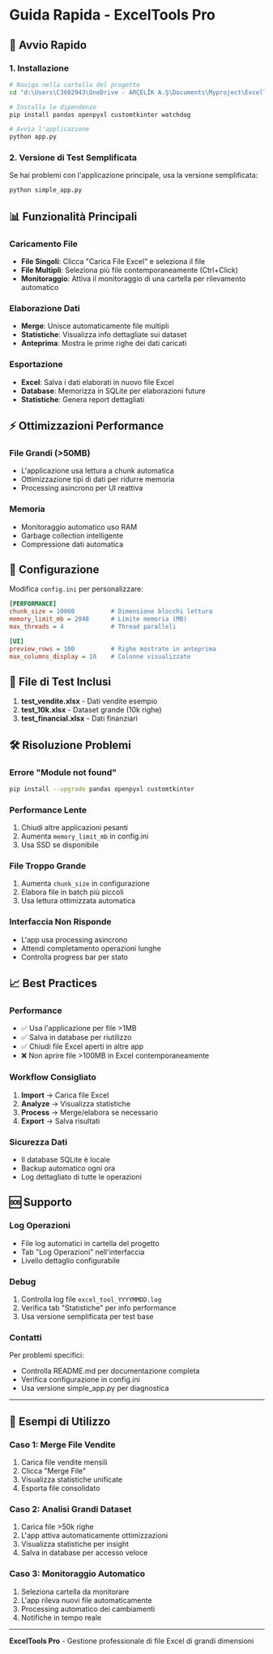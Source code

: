 # Guida Rapida - ExcelTools Pro

## 🚀 Avvio Rapido

### 1. Installazione
```bash
# Naviga nella cartella del progetto
cd "d:\Users\C3602943\OneDrive - ARÇELİK A.Ş\Documents\Myproject\ExcelTools"

# Installa le dipendenze
pip install pandas openpyxl customtkinter watchdog

# Avvia l'applicazione
python app.py
```

### 2. Versione di Test Semplificata
Se hai problemi con l'applicazione principale, usa la versione semplificata:
```bash
python simple_app.py
```

## 📊 Funzionalità Principali

### Caricamento File
- **File Singoli**: Clicca "Carica File Excel" e seleziona il file
- **File Multipli**: Seleziona più file contemporaneamente (Ctrl+Click)
- **Monitoraggio**: Attiva il monitoraggio di una cartella per rilevamento automatico

### Elaborazione Dati
- **Merge**: Unisce automaticamente file multipli
- **Statistiche**: Visualizza info dettagliate sui dataset
- **Anteprima**: Mostra le prime righe dei dati caricati

### Esportazione
- **Excel**: Salva i dati elaborati in nuovo file Excel
- **Database**: Memorizza in SQLite per elaborazioni future
- **Statistiche**: Genera report dettagliati

## ⚡ Ottimizzazioni Performance

### File Grandi (>50MB)
- L'applicazione usa lettura a chunk automatica
- Ottimizzazione tipi di dati per ridurre memoria
- Processing asincrono per UI reattiva

### Memoria
- Monitoraggio automatico uso RAM
- Garbage collection intelligente
- Compressione dati automatica

## 🔧 Configurazione

Modifica `config.ini` per personalizzare:

```ini
[PERFORMANCE]
chunk_size = 10000          # Dimensione blocchi lettura
memory_limit_mb = 2048      # Limite memoria (MB)
max_threads = 4             # Thread paralleli

[UI]
preview_rows = 100          # Righe mostrate in anteprima
max_columns_display = 10    # Colonne visualizzate
```

## 📁 File di Test Inclusi

1. **test_vendite.xlsx** - Dati vendite esempio
2. **test_10k.xlsx** - Dataset grande (10k righe)
3. **test_financial.xlsx** - Dati finanziari

## 🛠️ Risoluzione Problemi

### Errore "Module not found"
```bash
pip install --upgrade pandas openpyxl customtkinter
```

### Performance Lente
1. Chiudi altre applicazioni pesanti
2. Aumenta `memory_limit_mb` in config.ini
3. Usa SSD se disponibile

### File Troppo Grande
1. Aumenta `chunk_size` in configurazione
2. Elabora file in batch più piccoli
3. Usa lettura ottimizzata automatica

### Interfaccia Non Risponde
- L'app usa processing asincrono
- Attendi completamento operazioni lunghe
- Controlla progress bar per stato

## 📈 Best Practices

### Performance
- ✅ Usa l'applicazione per file >1MB
- ✅ Salva in database per riutilizzo
- ✅ Chiudi file Excel aperti in altre app
- ❌ Non aprire file >100MB in Excel contemporaneamente

### Workflow Consigliato
1. **Import** → Carica file Excel
2. **Analyze** → Visualizza statistiche
3. **Process** → Merge/elabora se necessario
4. **Export** → Salva risultati

### Sicurezza Dati
- Il database SQLite è locale
- Backup automatico ogni ora
- Log dettagliato di tutte le operazioni

## 🆘 Supporto

### Log Operazioni
- File log automatici in cartella del progetto
- Tab "Log Operazioni" nell'interfaccia
- Livello dettaglio configurabile

### Debug
1. Controlla log file `excel_tool_YYYYMMDD.log`
2. Verifica tab "Statistiche" per info performance
3. Usa versione semplificata per test base

### Contatti
Per problemi specifici:
- Controlla README.md per documentazione completa
- Verifica configurazione in config.ini
- Usa versione simple_app.py per diagnostica

---

## 🎯 Esempi di Utilizzo

### Caso 1: Merge File Vendite
1. Carica file vendite mensili
2. Clicca "Merge File"
3. Visualizza statistiche unificate
4. Esporta file consolidato

### Caso 2: Analisi Grandi Dataset
1. Carica file >50k righe
2. L'app attiva automaticamente ottimizzazioni
3. Visualizza statistiche per insight
4. Salva in database per accesso veloce

### Caso 3: Monitoraggio Automatico
1. Seleziona cartella da monitorare
2. L'app rileva nuovi file automaticamente
3. Processing automatico dei cambiamenti
4. Notifiche in tempo reale

---
**ExcelTools Pro** - Gestione professionale di file Excel di grandi dimensioni
